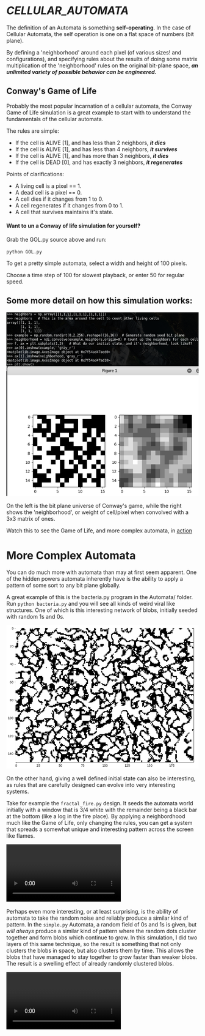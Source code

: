 # *CELLULAR_AUTOMATA* 
The definition of an Automata is something **self-operating**. 
In the case of Cellular Automata, the self operation is one on
a flat space of numbers (bit plane). 

By defining a 'neighborhood' around each pixel (of various sizes! 
and configurations), and specifying rules about the results of 
doing some matrix multiplication of the 'neighborhood' rules on 
the original bit-plane space, ***an unlimited variety of possible 
behavior can be engineered.*** 

## Conway's Game of Life 
Probably the most popular incarnation of a cellular automata, the
Conway Game of Life simulation is a great example to start with to
understand the fundamentals of the cellular automata. 

The rules are simple: 

* If the cell is ALIVE [1], and has less than 2 neighbors, ***it dies*** 
* If the cell is ALIVE [1], and has less than 4 neighbors, ***it survives***
* If the cell is ALIVE [1], and has more than 3 neighbors, ***it dies***
* If the cell is DEAD [0], and has exactly 3 neighbors, ***it regenerates***

Points of clarifications: 
* A living cell is a pixel == 1.
* A dead cell is a pixel == 0.
* A cell dies if it changes from 1 to 0. 
* A cell regenerates if it changes from 0 to 1. 
* A cell that survives maintains it's state. 

#### Want to un a Conway of life simulation for yourself?
Grab the GOL.py source above and run:
 
 `python GOL.py`
 
  To get a pretty simple automata, select a 
  width and height of 100 pixels. 
  
  Choose a time step of 100 for slowest playback,
  or enter 50 for regular speed. 
  
## Some more detail on how this simulation works:
![Example](https://raw.githubusercontent.com/TylersDurden/Sudo_Science/master/Automata/CellularAutomata.png)

On the left is the bit plane universe of Conway's game, while
the right shows the 'neighborhood', or weight of cell/pixel when
convolved with a 3x3 matrix of ones. 

Watch this to see the Game of Life, and more complex automata, in [action](https://youtu.be/8Bcwa-s-jtM) 

# More Complex Automata
You can do much more with automata than may at first seem apparent. 
One of the hidden powers automata inherently have is the ability to
apply a pattern of some sort to any bit plane globally. 

A great example of this is the bacteria.py program in the Automata/ folder. 
Run `python bacteria.py` and you will see all kinds of weird viral like structures.
One of which is this interesting network of blobs, initially seeded with random 1s and
0s. 

![BLOBBY](https://raw.githubusercontent.com/TylersDurden/Sudo_Science/master/Automata/bacterial1.png)

On the other hand, giving a well defined initial state can also be interesting, as rules that 
are carefully designed can evolve into very interesting systems. 

Take for example the `fractal_fire.py` design. It seeds the automata world initially with a window
that is 3/4 white with the remainder being a black bar at the bottom (like a log in the fire place). 
By applying a neighbordhood much like the Game of Life, only changing the rules, you can get a system
that spreads a somewhat unique and interesting pattern across the screen like flames. 

![Fractal_Fire](https://raw.githubusercontent.com/TylersDurden/Sudo_Science/master/fractalFire.mp4) 
 
Perhaps even more interesting, or at least surprising, is the ability of automata to take the random noise
and reliably produce a similar kind of pattern. In the `simple.py` Automata, a random field of 0s and 1s is
given, but *will always* produce a similar kind of pattern where the random dots cluster together and form blobs
which continue to grow. In this simulation, I did two layers of this same technique, so the result is something that
not only clusters the blobs in space, but also clusters them by time. This allows the blobs that have managed to stay
together to grow faster than weaker blobs. The result is a swelling effect of already randomly clustered blobs. 
 
![Ink_Blots](https://raw.githubusercontent.com/TylersDurden/Sudo_Science/master/InkBlots.mp4)